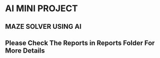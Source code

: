 # AI MINI PROJECT

## MAZE SOLVER USING AI
## Please Check The Reports in Reports Folder For More Details